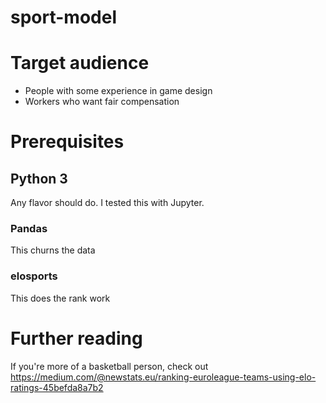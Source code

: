 # sport-model

# Target audience

* People with some experience in game design
* Workers who want fair compensation

# Prerequisites

## Python 3
Any flavor should do. I tested this with Jupyter.
### Pandas
   This churns the data
### elosports
   This does the rank work

# Further reading

If you're more of a basketball person, check out https://medium.com/@newstats.eu/ranking-euroleague-teams-using-elo-ratings-45befda8a7b2